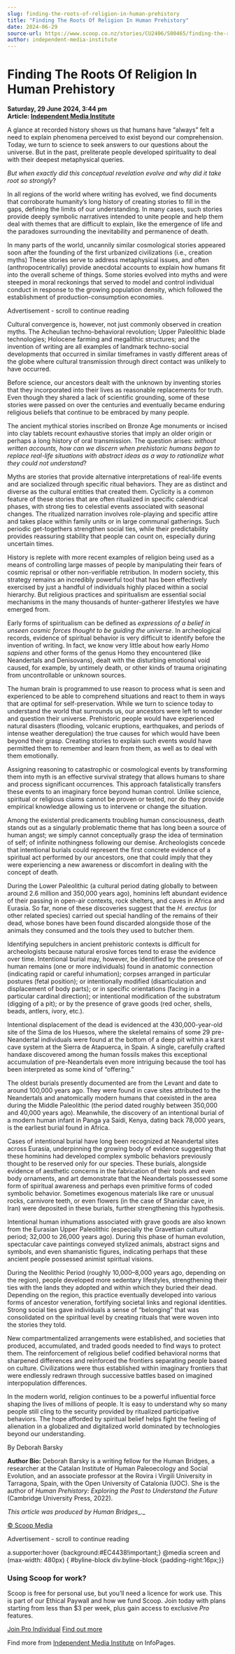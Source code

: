 ```yaml
---
slug: finding-the-roots-of-religion-in-human-prehistory
title: "Finding The Roots Of Religion In Human Prehistory"
date: 2024-06-29
source-url: https://www.scoop.co.nz/stories/CU2406/S00465/finding-the-roots-of-religion-in-human-prehistory.htm
author: independent-media-institute
---
```

Finding The Roots Of Religion In Human Prehistory
=================================================

**Saturday, 29 June 2024, 3:44 pm**  
**Article: [Independent Media Institute](https://info.scoop.co.nz/Independent_Media_Institute)**

A glance at recorded history shows us that humans have “always” felt a need to explain phenomena perceived to exist beyond our comprehension. Today, we turn to science to seek answers to our questions about the universe. But in the past, preliterate people developed spirituality to deal with their deepest metaphysical queries.

_But when exactly did this conceptual revelation evolve and why did it take root so strongly_?

In all regions of the world where writing has evolved, we find documents that corroborate humanity’s long history of creating stories to fill in the gaps, defining the limits of our understanding. In many cases, such stories provide deeply symbolic narratives intended to unite people and help them deal with themes that are difficult to explain, like the emergence of life and the paradoxes surrounding the inevitability and permanence of death.

In many parts of the world, uncannily similar cosmological stories appeared soon after the founding of the first urbanized civilizations (i.e., creation myths) These stories serve to address metaphysical issues, and often (anthropocentrically) provide anecdotal accounts to explain how humans fit into the overall scheme of things. Some stories evolved into myths and were steeped in moral reckonings that served to model and control individual conduct in response to the growing population density, which followed the establishment of production-consumption economies.

Advertisement - scroll to continue reading





Cultural convergence is, however, not just commonly observed in creation myths. The Acheulian techno-behavioral revolution; Upper Paleolithic blade technologies; Holocene farming and megalithic structures; and the invention of writing are all examples of landmark techno-social developments that occurred in similar timeframes in vastly different areas of the globe where cultural transmission through direct contact was unlikely to have occurred.

Before science, our ancestors dealt with the unknown by inventing stories that they incorporated into their lives as reasonable replacements for truth. Even though they shared a lack of scientific grounding, some of these stories were passed on over the centuries and eventually became enduring religious beliefs that continue to be embraced by many people.

The ancient mythical stories inscribed on Bronze Age monuments or incised into clay tablets recount exhaustive stories that imply an older origin or perhaps a long history of oral transmission. The question arises: _without written accounts, how can we discern when prehistoric humans began to replace real-life situations with abstract ideas as a way to rationalize what they could not understand_?

Myths are stories that provide alternative interpretations of real-life events and are socialized through specific ritual behaviors. They are as distinct and diverse as the cultural entities that created them. Cyclicity is a common feature of these stories that are often ritualized in specific calendrical phases, with strong ties to celestial events associated with seasonal changes. The ritualized narration involves role-playing and specific attire and takes place within family units or in large communal gatherings. Such periodic get-togethers strengthen social ties, while their predictability provides reassuring stability that people can count on, especially during uncertain times.

History is replete with more recent examples of religion being used as a means of controlling large masses of people by manipulating their fears of cosmic reprisal or other non-verifiable retribution. In modern society, this strategy remains an incredibly powerful tool that has been effectively exercised by just a handful of individuals highly placed within a social hierarchy. But religious practices and spiritualism are essential social mechanisms in the many thousands of hunter-gatherer lifestyles we have emerged from.

Early forms of spiritualism can be defined as _expressions of a belief in unseen cosmic forces thought to be guiding the universe_. In archeological records, evidence of spiritual behavior is very difficult to identify before the invention of writing. In fact, we know very little about how early _Homo sapiens_ and other forms of the genus Homo they encountered (like Neandertals and Denisovans), dealt with the disturbing emotional void caused, for example, by untimely death, or other kinds of trauma originating from uncontrollable or unknown sources.

The human brain is programmed to use reason to process what is seen and experienced to be able to comprehend situations and react to them in ways that are optimal for self-preservation. While we turn to science today to understand the world that surrounds us, our ancestors were left to wonder and question their universe. Prehistoric people would have experienced natural disasters (flooding, volcanic eruptions, earthquakes, and periods of intense weather deregulation) the true causes for which would have been beyond their grasp. Creating stories to explain such events would have permitted them to remember and learn from them, as well as to deal with them emotionally.

Assigning reasoning to catastrophic or cosmological events by transforming them into myth is an effective survival strategy that allows humans to share and process significant occurrences. This approach fatalistically transfers these events to an imaginary force beyond human control. Unlike science, spiritual or religious claims cannot be proven or tested, nor do they provide empirical knowledge allowing us to intervene or change the situation.

Among the existential predicaments troubling human consciousness, death stands out as a singularly problematic theme that has long been a source of human angst; we simply cannot conceptually grasp the idea of termination of self; of infinite nothingness following our demise. Archeologists concede that intentional burials could represent the first concrete evidence of a spiritual act performed by our ancestors, one that could imply that they were experiencing a new awareness or discomfort in dealing with the concept of death.

During the Lower Paleolithic (a cultural period dating globally to between around 2.6 million and 350,000 years ago), hominins left abundant evidence of their passing in open-air contexts, rock shelters, and caves in Africa and Eurasia. So far, none of these discoveries suggest that the _H. erectus_ (or other related species) carried out special handling of the remains of their dead, whose bones have been found discarded alongside those of the animals they consumed and the tools they used to butcher them.

Identifying sepulchers in ancient prehistoric contexts is difficult for archeologists because natural erosive forces tend to erase the evidence over time. Intentional burial may, however, be identified by the presence of human remains (one or more individuals) found in anatomic connection (indicating rapid or careful inhumation); corpses arranged in particular postures (fetal position); or intentionally modified (disarticulation and displacement of body parts); or in specific orientations (facing in a particular cardinal direction); or intentional modification of the substratum (digging of a pit); or by the presence of grave goods (red ocher, shells, beads, antlers, ivory, etc.).

Intentional displacement of the dead is evidenced at the 430,000-year-old site of the Sima de los Huesos, where the skeletal remains of some 29 pre-Neandertal individuals were found at the bottom of a deep pit within a karst cave system at the Sierra de Atapuerca, in Spain. A single, carefully crafted handaxe discovered among the human fossils makes this exceptional accumulation of pre-Neandertals even more intriguing because the tool has been interpreted as some kind of “offering.”

The oldest burials presently documented are from the Levant and date to around 100,000 years ago. They were found in cave sites attributed to the Neandertals and anatomically modern humans that coexisted in the area during the Middle Paleolithic (the period dated roughly between 350,000 and 40,000 years ago). Meanwhile, the discovery of an intentional burial of a modern human infant in Panga ya Saidi, Kenya, dating back 78,000 years, is the earliest burial found in Africa.

Cases of intentional burial have long been recognized at Neandertal sites across Eurasia, underpinning the growing body of evidence suggesting that these hominins had developed complex symbolic behaviors previously thought to be reserved only for our species. These burials, alongside evidence of aesthetic concerns in the fabrication of their tools and even body ornaments, and art demonstrate that the Neandertals possessed some form of spiritual awareness and perhaps even primitive forms of coded symbolic behavior. Sometimes exogenous materials like rare or unusual rocks, carnivore teeth, or even flowers (in the case of Shanidar cave, in Iran) were deposited in these burials, further strengthening this hypothesis.

Intentional human inhumations associated with grave goods are also known from the Eurasian Upper Paleolithic (especially the Gravettian cultural period; 32,000 to 26,000 years ago). During this phase of human evolution, spectacular cave paintings conveyed stylized animals, abstract signs and symbols, and even shamanistic figures, indicating perhaps that these ancient people possessed animist spiritual visions.

During the Neolithic Period (roughly 10,000–8,000 years ago, depending on the region), people developed more sedentary lifestyles, strengthening their ties with the lands they adopted and within which they buried their dead. Depending on the region, this practice eventually developed into various forms of ancestor veneration, fortifying societal links and regional identities. Strong social ties gave individuals a sense of “belonging” that was consolidated on the spiritual level by creating rituals that were woven into the stories they told.

New compartmentalized arrangements were established, and societies that produced, accumulated, and traded goods needed to find ways to protect them. The reinforcement of religious belief codified behavioral norms that sharpened differences and reinforced the frontiers separating people based on culture. Civilizations were thus established within imaginary frontiers that were endlessly redrawn through successive battles based on imagined interpopulation differences.

In the modern world, religion continues to be a powerful influential force shaping the lives of millions of people. It is easy to understand why so many people still cling to the security provided by ritualized participative behaviors. The hope afforded by spiritual belief helps fight the feeling of alienation in a globalized and digitalized world dominated by technologies beyond our understanding.

By Deborah Barsky

**Author Bio:** Deborah Barsky is a writing fellow for the Human Bridges, a researcher at the Catalan Institute of Human Paleoecology and Social Evolution, and an associate professor at the Rovira i Virgili University in Tarragona, Spain, with the Open University of Catalonia (UOC). She is the author of _Human Prehistory: Exploring the Past to Understand the Future_ (Cambridge University Press, 2022).

_This article was produced by_ _Human Bridges__._

[© Scoop Media](http://www.scoop.co.nz/about/terms.html)  

Advertisement - scroll to continue reading



a.supporter:hover {background:#EC4438!important;} @media screen and (max-width: 480px) { #byline-block div.byline-block {padding-right:16px;}}

### Using Scoop for work?

Scoop is free for personal use, but you’ll need a licence for work use. This is part of our Ethical Paywall and how we fund Scoop. Join today with plans starting from less than $3 per week, plus gain access to exclusive _Pro_ features.  
  
[Join Pro Individual](https://pro.scoop.co.nz/Individual/?from=ProIn24) [Find out more](https://pro.scoop.co.nz/using-scoop-for-work/?from=ProIn24)

Find more from [Independent Media Institute](https://info.scoop.co.nz/Independent_Media_Institute) on InfoPages.